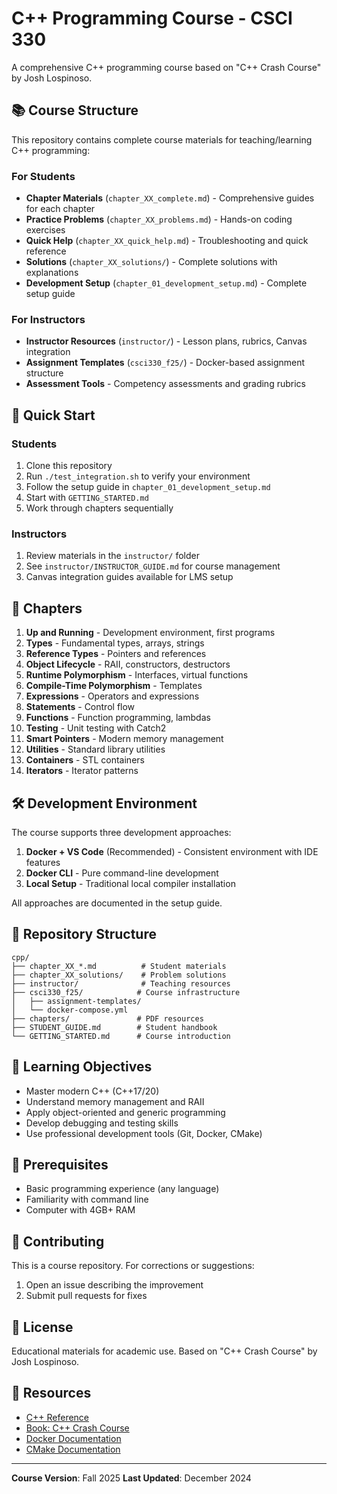 # C++ Programming Course - CSCI 330

A comprehensive C++ programming course based on "C++ Crash Course" by Josh Lospinoso.

## 📚 Course Structure

This repository contains complete course materials for teaching/learning C++ programming:

### For Students
- **Chapter Materials** (`chapter_XX_complete.md`) - Comprehensive guides for each chapter
- **Practice Problems** (`chapter_XX_problems.md`) - Hands-on coding exercises
- **Quick Help** (`chapter_XX_quick_help.md`) - Troubleshooting and quick reference
- **Solutions** (`chapter_XX_solutions/`) - Complete solutions with explanations
- **Development Setup** (`chapter_01_development_setup.md`) - Complete setup guide

### For Instructors
- **Instructor Resources** (`instructor/`) - Lesson plans, rubrics, Canvas integration
- **Assignment Templates** (`csci330_f25/`) - Docker-based assignment structure
- **Assessment Tools** - Competency assessments and grading rubrics

## 🚀 Quick Start

### Students
1. Clone this repository
2. Run `./test_integration.sh` to verify your environment
3. Follow the setup guide in `chapter_01_development_setup.md`
4. Start with `GETTING_STARTED.md`
5. Work through chapters sequentially

### Instructors
1. Review materials in the `instructor/` folder
2. See `instructor/INSTRUCTOR_GUIDE.md` for course management
3. Canvas integration guides available for LMS setup

## 📖 Chapters

1. **Up and Running** - Development environment, first programs
2. **Types** - Fundamental types, arrays, strings
3. **Reference Types** - Pointers and references
4. **Object Lifecycle** - RAII, constructors, destructors
5. **Runtime Polymorphism** - Interfaces, virtual functions
6. **Compile-Time Polymorphism** - Templates
7. **Expressions** - Operators and expressions
8. **Statements** - Control flow
9. **Functions** - Function programming, lambdas
10. **Testing** - Unit testing with Catch2
11. **Smart Pointers** - Modern memory management
12. **Utilities** - Standard library utilities
13. **Containers** - STL containers
14. **Iterators** - Iterator patterns

## 🛠️ Development Environment

The course supports three development approaches:
1. **Docker + VS Code** (Recommended) - Consistent environment with IDE features
2. **Docker CLI** - Pure command-line development
3. **Local Setup** - Traditional local compiler installation

All approaches are documented in the setup guide.

## 📂 Repository Structure

```
cpp/
├── chapter_XX_*.md          # Student materials
├── chapter_XX_solutions/    # Problem solutions
├── instructor/              # Teaching resources
├── csci330_f25/            # Course infrastructure
│   ├── assignment-templates/
│   └── docker-compose.yml
├── chapters/               # PDF resources
├── STUDENT_GUIDE.md        # Student handbook
└── GETTING_STARTED.md      # Course introduction
```

## 🎯 Learning Objectives

- Master modern C++ (C++17/20)
- Understand memory management and RAII
- Apply object-oriented and generic programming
- Develop debugging and testing skills
- Use professional development tools (Git, Docker, CMake)

## 📝 Prerequisites

- Basic programming experience (any language)
- Familiarity with command line
- Computer with 4GB+ RAM

## 🤝 Contributing

This is a course repository. For corrections or suggestions:
1. Open an issue describing the improvement
2. Submit pull requests for fixes

## 📄 License

Educational materials for academic use. Based on "C++ Crash Course" by Josh Lospinoso.

## 🔗 Resources

- [C++ Reference](https://en.cppreference.com/)
- [Book: C++ Crash Course](https://cppcrash.com/)
- [Docker Documentation](https://docs.docker.com/)
- [CMake Documentation](https://cmake.org/documentation/)

---

**Course Version**: Fall 2025
**Last Updated**: December 2024